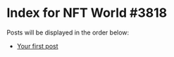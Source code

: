 # Index for NFT World #3818
Posts will be displayed in the order below:

- [Your first post](./001-first.md)

